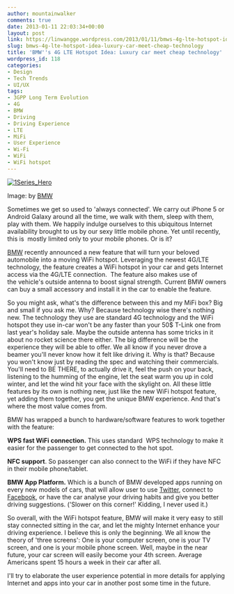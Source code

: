 ```yaml
---
author: mountainwalker
comments: true
date: 2013-01-11 22:03:34+00:00
layout: post
link: https://linwangge.wordpress.com/2013/01/11/bmws-4g-lte-hotspot-idea-luxury-car-meet-cheap-technology/
slug: bmws-4g-lte-hotspot-idea-luxury-car-meet-cheap-technology
title: 'BMW''s 4G LTE Hotspot Idea: Luxury car meet cheap technology'
wordpress_id: 118
categories:
- Design
- Tech Trends
- UI/UX
tags:
- 3GPP Long Term Evolution
- 4G
- BMW
- Driving
- Driving Experience
- LTE
- MiFi
- User Experience
- Wi-Fi
- WiFi
- WiFi hotspot
---
```


[
![1Series_Hero](http://linwangge.files.wordpress.com/2013/01/1series_hero.jpg)](http://linwangge.files.wordpress.com/2013/01/1series_hero.jpg)

Image: by [BMW](http://www.bmwusa.com/default.aspx)

Sometimes we get so used to 'always connected'. We carry out iPhone 5 or Android Galaxy around all the time, we walk with them, sleep with them, play with them. We happily indulge ourselves to this ubiquitous Internet availability brought to us by our sexy little mobile phone. Yet until recently, this is  mostly limited only to your mobile phones. Or is it?

[BMW](http://www.bmwusa.com/default.aspx) recently announced a new feature that will turn your beloved automobile into a moving WiFi hotspot. Leveraging the newest 4G/LTE technology, the feature creates a WiFi hotspot in your car and gets Internet access via the 4G/LTE connection.  The feature also makes use of the vehicle's outside antenna to boost signal strength. Current BMW owners can buy a small accessory and install it in the car to enable the feature.

So you might ask, what's the difference between this and my MiFi box? Big and small if you ask me. Why? Because technology wise there's nothing new. The technology they use are standard 4G technology and the WiFi hotspot they use in-car won't be any faster than your 50$ T-Link one from last year's holiday sale. Maybe the outside antenna has some tricks in it about no rocket science there either. The big difference will be the experience they will be able to offer. We all know if you never drove a beamer you'll never know how it felt like driving it. Why is that? Because you won't know just by reading the spec and watching their commercials. You'll need to BE THERE, to actually drive it, feel the push on your back, listening to the humming of the engine, let the seat warm you up in cold winter, and let the wind hit your face with the skylight on. All these little features by its own is nothing new, just like the new WiFi hotspot feature, yet adding them together, you get the unique BMW experience. And that's where the most value comes from.

BMW has wrapped a bunch to hardware/software features to work together with the feature:

**WPS fast WiFi connection.** This uses standard  WPS technology to make it easier for the passenger to get connected to the hot spot.

**NFC support**. So passenger can also connect to the WiFi if they have NFC in their mobile phone/tablet.

**BMW App Platform.** Which is a bunch of BMW developed apps running on every new models of cars, that will allow user to use [Twitter](https://twitter.com/), connect to [Facebook](https://www.facebook.com/), or have the car analyse your driving habits and give you better driving suggestions. ('Slower on this corner!' Kidding, I never used it.)

So overall, with the WiFi hotspot feature, BMW will make it very easy to still stay connected sitting in the car, and let the mighty Internet enhance your driving experience. I believe this is only the beginning. We all know the theory of 'three screens': One is your computer screen, one is your TV screen, and one is your mobile phone screen. Well, maybe in the near future, your car screen will easily become your 4th screen. Average Americans spent 15 hours a week in their car after all.

I'll try to elaborate the user experience potential in more details for applying Internet and apps into your car in another post some time in the future.
